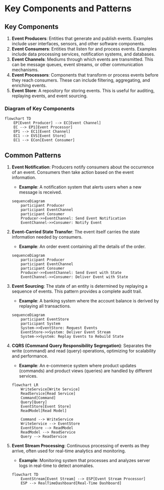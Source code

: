 # Key Components and Patterns

## Key Components

1. **Event Producers**: Entities that generate and publish events. Examples include user interfaces, sensors, and other software components.
2. **Event Consumers**: Entities that listen for and process events. Examples include data processing services, notification systems, and databases.
3. **Event Channels**: Mediums through which events are transmitted. This can be message queues, event streams, or other communication mechanisms.
4. **Event Processors**: Components that transform or process events before they reach consumers. These can include filtering, aggregating, and enriching events.
5. **Event Store**: A repository for storing events. This is useful for auditing, replaying events, and event sourcing.

### Diagram of Key Components
```mermaid
flowchart TD
    EP[Event Producer] --> EC[Event Channel]
    EC --> EP1[Event Processor]
    EP1 --> EC1[Event Channel]
    EC1 --> EVS[Event Store]
    EC1 --> ECon[Event Consumer]
```

## Common Patterns

1. **Event Notification**: Producers notify consumers about the occurrence of an event. Consumers then take action based on the event information.
   - **Example**: A notification system that alerts users when a new message is received.

   ```mermaid
   sequenceDiagram
       participant Producer
       participant EventChannel
       participant Consumer
       Producer->>EventChannel: Send Event Notification
       EventChannel->>Consumer: Notify Event
   ```

2. **Event-Carried State Transfer**: The event itself carries the state information needed by consumers.
   - **Example**: An order event containing all the details of the order.

   ```mermaid
   sequenceDiagram
       participant Producer
       participant EventChannel
       participant Consumer
       Producer->>EventChannel: Send Event with State
       EventChannel->>Consumer: Deliver Event with State
   ```

3. **Event Sourcing**: The state of an entity is determined by replaying a sequence of events. This pattern provides a complete audit trail.
   - **Example**: A banking system where the account balance is derived by replaying all transactions.

   ```mermaid
   sequenceDiagram
       participant EventStore
       participant System
       System->>EventStore: Request Events
       EventStore->>System: Deliver Event Stream
       System->>System: Replay Events to Rebuild State
   ```

4. **CQRS (Command Query Responsibility Segregation)**: Separates the write (command) and read (query) operations, optimizing for scalability and performance.
   - **Example**: An e-commerce system where product updates (commands) and product views (queries) are handled by different services.

   ```mermaid
   flowchart LR
       WriteService[Write Service]
       ReadService[Read Service]
       Command[Command]
       Query[Query]
       EventStore[Event Store]
       ReadModel[Read Model]

       Command --> WriteService
       WriteService --> EventStore
       EventStore --> ReadModel
       ReadModel --> ReadService
       Query --> ReadService
   ```

5. **Event Stream Processing**: Continuous processing of events as they arrive, often used for real-time analytics and monitoring.
   - **Example**: Monitoring system that processes and analyzes server logs in real-time to detect anomalies.

   ```mermaid
   flowchart TD
       EventStream[Event Stream] --> ESP[Event Stream Processor]
       ESP --> RealTimeDashboard[Real-Time Dashboard]
   ```

